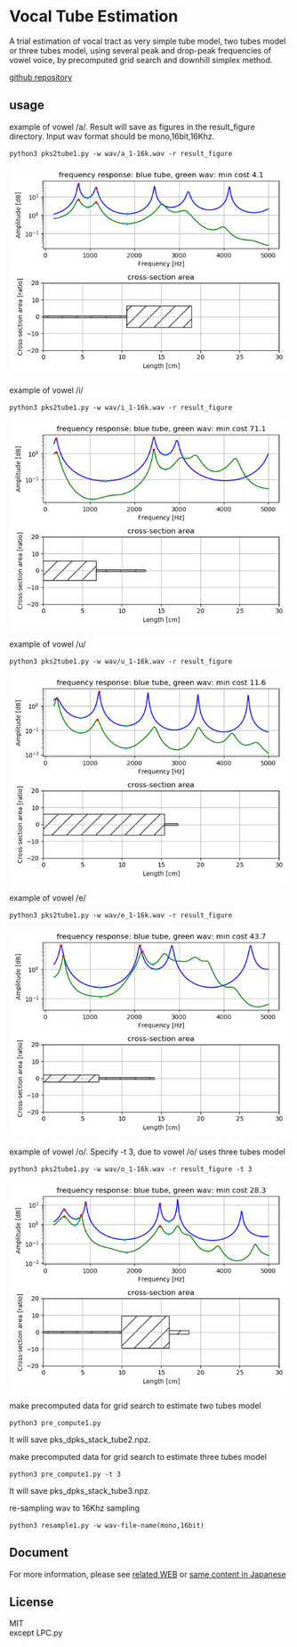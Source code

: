 # Vocal Tube Estimation   

A trial estimation of vocal tract as very simple tube model, two tubes model or three tubes model, 
using several peak and drop-peak frequencies of vowel voice, by precomputed grid search and downhill simplex method.  

[github repository](https://github.com/shun60s/Vocal-Tube-Estimation/)  

## usage   

example of vowel /a/.  Result will save as figures in the result_figure directory. Input wav format should be mono,16bit,16Khz.  
```
python3 pks2tube1.py -w wav/a_1-16k.wav -r result_figure   
```
![figure1](docs/a_1-16k_3.png)  


example of vowel /i/  
```
python3 pks2tube1.py -w wav/i_1-16k.wav -r result_figure   
```
![figure2](docs/i_1-16k_6.png)  


example of vowel /u/  
```
python3 pks2tube1.py -w wav/u_1-16k.wav -r result_figure   
```
![figure3](docs/u_1-16k_3.png)  


example of vowel /e/  
```
python3 pks2tube1.py -w wav/e_1-16k.wav -r result_figure   
```
![figure4](docs/e_1-16k_3.png)  


example of vowel /o/.  Specify -t 3, due to vowel /o/ uses three tubes model  
```
python3 pks2tube1.py -w wav/o_1-16k.wav -r result_figure -t 3   
```
![figure5](docs/o_1-16k_3.png)  


make precomputed data for grid search to estimate two tubes model  
```
python3 pre_compute1.py   
```
It will save pks_dpks_stack_tube2.npz.  


make precomputed data for grid search to estimate three tubes model   
```
python3 pre_compute1.py -t 3   
```
It will save pks_dpks_stack_tube3.npz.  


re-sampling wav to 16Khz sampling  
```
python3 resample1.py -w wav-file-name(mono,16bit)  
```

## Document  

For more information, please see [related WEB](https://wsignal.sakura.ne.jp/onsei2007/vocal-tube-estimation-e.html) or 
[same content in Japanese](https://wsignal.sakura.ne.jp/onsei2007/vocal-tube-estimation.html)  




## License    
MIT  
except LPC.py  

